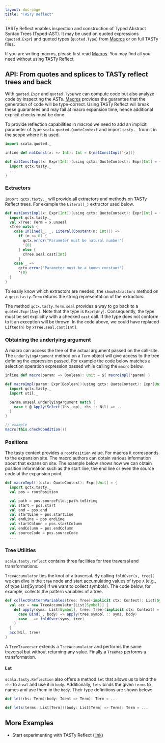 ```yaml
---
layout: doc-page
title: "TASTy Reflect"
---
```


TASTy Reflect enables inspection and construction of Typed Abstract Syntax Trees
(Typed-AST). It may be used on quoted expressions (`quoted.Expr`) and quoted
types (`quoted.Type`) from [Macros](./macros.md) or on full TASTy files.

If you are writing macros, please first read [Macros](./macros.md).
You may find all you need without using TASTy Reflect.


## API: From quotes and splices to TASTy reflect trees and back

With `quoted.Expr` and `quoted.Type` we can compute code but also analyze code
by inspecting the ASTs. [Macros](./macros.md) provides the guarantee that the
generation of code will be type-correct. Using TASTy Reflect will break these
guarantees and may fail at macro expansion time, hence additional explicit
checks must be done.

To provide reflection capabilities in macros we need to add an implicit
parameter of type `scala.quoted.QuoteContext` and import `tasty._` from it in
the scope where it is used.

```scala
import scala.quoted._

inline def natConst(x: => Int): Int = ${natConstImpl('{x})}

def natConstImpl(x: Expr[Int])(using qctx: QuoteContext): Expr[Int] = {
  import qctx.tasty._
  ...
}
```

### Extractors

`import qctx.tasty._` will provide all extractors and methods on TASTy Reflect
trees. For example the `Literal(_)` extractor used below.

```scala
def natConstImpl(x: Expr[Int])(using qctx: QuoteContext): Expr[Int] = {
  import qctx.tasty._
  val xTree: Term = x.unseal
  xTree match {
    case Inlined(_, _, Literal(Constant(n: Int))) =>
      if (n <= 0) {
        qctx.error("Parameter must be natural number")
        '{0}
      } else {
        xTree.seal.cast[Int]
      }
    case _ =>
      qctx.error("Parameter must be a known constant")
      '{0}
  }
}
```

To easily know which extractors are needed, the `showExtractors` method on a
`qctx.tasty.Term` returns the string representation of the extractors.

The method `qctx.tasty.Term.seal` provides a way to go back to a
`quoted.Expr[Any]`. Note that the type is `Expr[Any]`. Consequently, the type
must be set explicitly with a checked `cast` call. If the type does not conform
to it an exception will be thrown. In the code above, we could have replaced
`Lifted(n)` by `xTree.seal.cast[Int]`.

### Obtaining the underlying argument

A macro can access the tree of the actual argument passed on the call-site. The
`underlyingArgument` method on a `Term` object will give access to the tree
defining the expression passed. For example the code below matches a selection
operation expression passed while calling the `macro` below.

```scala
inline def macro(param: => Boolean): Unit = ${ macroImpl('param) }

def macroImpl(param: Expr[Boolean])(using qctx: QuoteContext): Expr[Unit] = {
  import qctx.tasty._
  import util._

  param.unseal.underlyingArgument match {
    case t @ Apply(Select(lhs, op), rhs :: Nil) => ..
  }
}

// example
macro(this.checkCondition())
```

### Positions

The tasty context provides a `rootPosition` value. For macros it corresponds to
the expansion site. The macro authors can obtain various information about that
expansion site. The example below shows how we can obtain position information
such as the start line, the end line or even the source code at the expansion
point.

```scala
def macroImpl()(qctx: QuoteContext): Expr[Unit] = {
  import qctx.tasty._
  val pos = rootPosition

  val path = pos.sourceFile.jpath.toString
  val start = pos.start
  val end = pos.end
  val startLine = pos.startLine
  val endLine = pos.endLine
  val startColumn = pos.startColumn
  val endColumn = pos.endColumn
  val sourceCode = pos.sourceCode
  ...
```

### Tree Utilities

`scala.tasty.reflect` contains three facilities for tree traversal and
transformations.

`TreeAccumulator` ties the knot of a traversal. By calling `foldOver(x, tree))`
we can dive in the `tree` node and start accumulating values of type `X` (e.g.,
of type List[Symbol] if we want to collect symbols). The code below, for
example, collects the pattern variables of a tree.

```scala
def collectPatternVariables(tree: Tree)(implicit ctx: Context): List[Symbol] = {
  val acc = new TreeAccumulator[List[Symbol]] {
    def apply(syms: List[Symbol], tree: Tree)(implicit ctx: Context) = tree match {
      case Bind(_, body) => apply(tree.symbol :: syms, body)
      case _ => foldOver(syms, tree)
    }
  }
  acc(Nil, tree)
}
```

A `TreeTraverser` extends a `TreeAccumulator` and performs the same traversal
but without returning any value. Finally a `TreeMap` performs a transformation.

#### Let

`scala.tasty.Reflection` also offers a method `let` that allows us
to bind the `rhs` to a `val` and use it in `body`. Additionally, `lets` binds
the given `terms` to names and use them in the `body`. Their type definitions
are shown below:

```scala
def let(rhs: Term)(body: Ident => Term): Term = ...

def lets(terms: List[Term])(body: List[Term] => Term): Term = ...
```

## More Examples

* Start experimenting with TASTy Reflect ([link](https://github.com/nicolasstucki/tasty-reflection-exercise))

